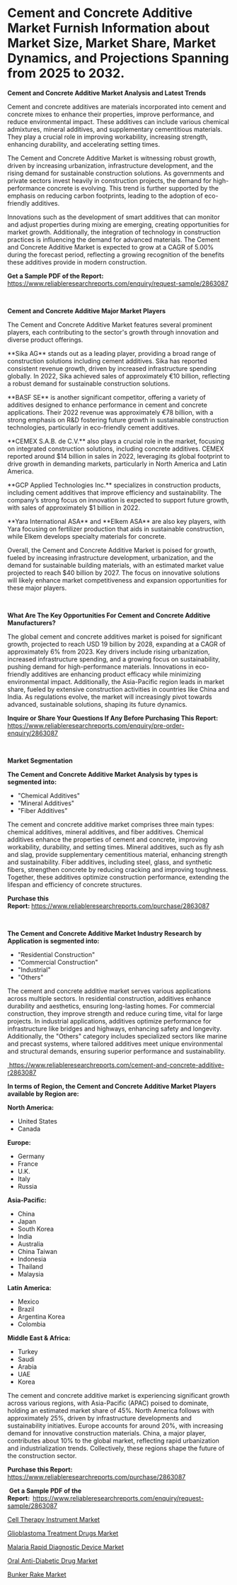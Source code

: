 <p><h1>Cement and Concrete Additive Market Furnish Information about Market Size, Market Share, Market Dynamics, and Projections Spanning from 2025 to 2032.</h1></p><p><strong>Cement and Concrete Additive Market Analysis and Latest Trends</strong></p>
<p><p>Cement and concrete additives are materials incorporated into cement and concrete mixes to enhance their properties, improve performance, and reduce environmental impact. These additives can include various chemical admixtures, mineral additives, and supplementary cementitious materials. They play a crucial role in improving workability, increasing strength, enhancing durability, and accelerating setting times.</p><p>The Cement and Concrete Additive Market is witnessing robust growth, driven by increasing urbanization, infrastructure development, and the rising demand for sustainable construction solutions. As governments and private sectors invest heavily in construction projects, the demand for high-performance concrete is evolving. This trend is further supported by the emphasis on reducing carbon footprints, leading to the adoption of eco-friendly additives.</p><p>Innovations such as the development of smart additives that can monitor and adjust properties during mixing are emerging, creating opportunities for market growth. Additionally, the integration of technology in construction practices is influencing the demand for advanced materials. The Cement and Concrete Additive Market is expected to grow at a CAGR of 5.00% during the forecast period, reflecting a growing recognition of the benefits these additives provide in modern construction.</p></p>
<p><strong>Get a Sample PDF of the Report:&nbsp;</strong> <a href="https://www.reliableresearchreports.com/enquiry/request-sample/2863087?utm_campaign=12&utm_medium=2&utm_source=Github&utm_content=ia&utm_term=12032025&utm_id=cement-and-concrete-additive">https://www.reliableresearchreports.com/enquiry/request-sample/2863087</a></p>
<p>&nbsp;</p>
<p><strong>Cement and Concrete Additive Major Market Players</strong></p>
<p><p>The Cement and Concrete Additive Market features several prominent players, each contributing to the sector's growth through innovation and diverse product offerings. </p><p>**Sika AG** stands out as a leading player, providing a broad range of construction solutions including cement additives. Sika has reported consistent revenue growth, driven by increased infrastructure spending globally. In 2022, Sika achieved sales of approximately €10 billion, reflecting a robust demand for sustainable construction solutions.</p><p>**BASF SE** is another significant competitor, offering a variety of additives designed to enhance performance in cement and concrete applications. Their 2022 revenue was approximately €78 billion, with a strong emphasis on R&D fostering future growth in sustainable construction technologies, particularly in eco-friendly cement additives.</p><p>**CEMEX S.A.B. de C.V.** also plays a crucial role in the market, focusing on integrated construction solutions, including concrete additives. CEMEX reported around $14 billion in sales in 2022, leveraging its global footprint to drive growth in demanding markets, particularly in North America and Latin America.</p><p>**GCP Applied Technologies Inc.** specializes in construction products, including cement additives that improve efficiency and sustainability. The company’s strong focus on innovation is expected to support future growth, with sales of approximately $1 billion in 2022.</p><p>**Yara International ASA** and **Elkem ASA** are also key players, with Yara focusing on fertilizer production that aids in sustainable construction, while Elkem develops specialty materials for concrete.</p><p>Overall, the Cement and Concrete Additive Market is poised for growth, fueled by increasing infrastructure development, urbanization, and the demand for sustainable building materials, with an estimated market value projected to reach $40 billion by 2027. The focus on innovative solutions will likely enhance market competitiveness and expansion opportunities for these major players.</p></p>
<p>&nbsp;</p>
<p><strong>What Are The Key Opportunities For Cement and Concrete Additive Manufacturers?</strong></p>
<p><p>The global cement and concrete additives market is poised for significant growth, projected to reach USD 19 billion by 2028, expanding at a CAGR of approximately 6% from 2023. Key drivers include rising urbanization, increased infrastructure spending, and a growing focus on sustainability, pushing demand for high-performance materials. Innovations in eco-friendly additives are enhancing product efficacy while minimizing environmental impact. Additionally, the Asia-Pacific region leads in market share, fueled by extensive construction activities in countries like China and India. As regulations evolve, the market will increasingly pivot towards advanced, sustainable solutions, shaping its future dynamics.</p></p>
<p><strong>Inquire or Share Your Questions If Any Before Purchasing This Report:</strong> <a href="https://www.reliableresearchreports.com/enquiry/pre-order-enquiry/2863087?utm_campaign=12&utm_medium=2&utm_source=Github&utm_content=ia&utm_term=12032025&utm_id=cement-and-concrete-additive">https://www.reliableresearchreports.com/enquiry/pre-order-enquiry/2863087</a></p>
<p>&nbsp;</p>
<p><strong>Market Segmentation</strong></p>
<p><strong>The Cement and Concrete Additive Market Analysis by types is segmented into:</strong></p>
<p><ul><li>"Chemical Additives"</li><li>"Mineral Additives"</li><li>"Fiber Additives"</li></ul></p>
<p><p>The cement and concrete additive market comprises three main types: chemical additives, mineral additives, and fiber additives. Chemical additives enhance the properties of cement and concrete, improving workability, durability, and setting times. Mineral additives, such as fly ash and slag, provide supplementary cementitious material, enhancing strength and sustainability. Fiber additives, including steel, glass, and synthetic fibers, strengthen concrete by reducing cracking and improving toughness. Together, these additives optimize construction performance, extending the lifespan and efficiency of concrete structures.</p></p>
<p><strong>Purchase this Report:&nbsp;</strong><a href="https://www.reliableresearchreports.com/purchase/2863087?utm_campaign=12&utm_medium=2&utm_source=Github&utm_content=ia&utm_term=12032025&utm_id=cement-and-concrete-additive">https://www.reliableresearchreports.com/purchase/2863087</a></p>
<p>&nbsp;</p>
<p><strong>The Cement and Concrete Additive Market Industry Research by Application is segmented into:</strong></p>
<p><ul><li>"Residential Construction"</li><li>"Commercial Construction"</li><li>"Industrial"</li><li>"Others"</li></ul></p>
<p><p>The cement and concrete additive market serves various applications across multiple sectors. In residential construction, additives enhance durability and aesthetics, ensuring long-lasting homes. For commercial construction, they improve strength and reduce curing time, vital for large projects. In industrial applications, additives optimize performance for infrastructure like bridges and highways, enhancing safety and longevity. Additionally, the "Others" category includes specialized sectors like marine and precast systems, where tailored additives meet unique environmental and structural demands, ensuring superior performance and sustainability.</p></p>
<p><a href="https://www.reliableresearchreports.com/cement-and-concrete-additive-r2863087?utm_campaign=12&utm_medium=2&utm_source=Github&utm_content=ia&utm_term=12032025&utm_id=cement-and-concrete-additive">&nbsp;https://www.reliableresearchreports.com/cement-and-concrete-additive-r2863087</a></p>
<p><strong>In terms of Region, the Cement and Concrete Additive Market Players available by Region are:</strong></p>
<p>
    <p> <strong> North America: </strong>
        <ul>
            <li>United States</li>
            <li>Canada</li>
        </ul>
        </p> 
    <p> <strong> Europe: </strong>
        <ul>
            <li>Germany</li>
            <li>France</li>
            <li>U.K.</li>
            <li>Italy</li>
            <li>Russia</li>
        </ul>
        </p> 
    <p> <strong> Asia-Pacific: </strong>
        <ul>
            <li>China</li>
            <li>Japan</li>
            <li>South Korea</li>
            <li>India</li>
            <li>Australia</li>
            <li>China Taiwan</li>
            <li>Indonesia</li>
            <li>Thailand</li>
            <li>Malaysia</li>
        </ul>
        </p> 
    <p> <strong> Latin America: </strong>
        <ul>
            <li>Mexico</li>
            <li>Brazil</li>
            <li>Argentina Korea</li>
            <li>Colombia</li>
        </ul>
        </p> 
    <p> <strong> Middle East & Africa: </strong>
        <ul>
            <li>Turkey</li>
            <li>Saudi</li>
            <li>Arabia</li>
            <li>UAE</li>
            <li>Korea</li>
        </ul>
    </p>
    </p>
<p><p>The cement and concrete additive market is experiencing significant growth across various regions, with Asia-Pacific (APAC) poised to dominate, holding an estimated market share of 45%. North America follows with approximately 25%, driven by infrastructure developments and sustainability initiatives. Europe accounts for around 20%, with increasing demand for innovative construction materials. China, a major player, contributes about 10% to the global market, reflecting rapid urbanization and industrialization trends. Collectively, these regions shape the future of the construction sector.</p></p>
<p><strong>Purchase this Report: </strong><a href="https://www.reliableresearchreports.com/purchase/2863087?utm_campaign=12&utm_medium=2&utm_source=Github&utm_content=ia&utm_term=12032025&utm_id=cement-and-concrete-additive">https://www.reliableresearchreports.com/purchase/2863087</a></p>
<p>&nbsp;<strong>Get a Sample PDF of the Report:&nbsp;&nbsp;</strong><a href="https://www.reliableresearchreports.com/enquiry/request-sample/2863087?utm_campaign=12&utm_medium=2&utm_source=Github&utm_content=ia&utm_term=12032025&utm_id=cement-and-concrete-additive">https://www.reliableresearchreports.com/enquiry/request-sample/2863087</a></p>
<p><strong></strong></p>
<p><p><a href="https://github.com/ancsyanagha/Market-Research-Report-List-1/blob/main/cell-therapy-instrument-market.md?utm_campaign=12&utm_medium=2&utm_source=Github&utm_content=ia&utm_term=12032025&utm_id=cement-and-concrete-additive">Cell Therapy Instrument Market</a></p><p><a href="https://github.com/naomaroaoonv/Market-Research-Report-List-1/blob/main/glioblastoma-treatment-drugs-market.md?utm_campaign=12&utm_medium=2&utm_source=Github&utm_content=ia&utm_term=12032025&utm_id=cement-and-concrete-additive">Glioblastoma Treatment Drugs Market</a></p><p><a href="https://github.com/rrosasdaunas/Market-Research-Report-List-1/blob/main/malaria-rapid-diagnostic-device-market.md?utm_campaign=12&utm_medium=2&utm_source=Github&utm_content=ia&utm_term=12032025&utm_id=cement-and-concrete-additive">Malaria Rapid Diagnostic Device Market</a></p><p><a href="https://github.com/lizonbochil23/Market-Research-Report-List-1/blob/main/oral-anti-diabetic-drug-market.md?utm_campaign=12&utm_medium=2&utm_source=Github&utm_content=ia&utm_term=12032025&utm_id=cement-and-concrete-additive">Oral Anti-Diabetic Drug Market</a></p><p><a href="https://github.com/zoccohaniech/Market-Research-Report-List-1/blob/main/bunker-rake-market.md?utm_campaign=12&utm_medium=2&utm_source=Github&utm_content=ia&utm_term=12032025&utm_id=cement-and-concrete-additive">Bunker Rake Market</a></p></p>